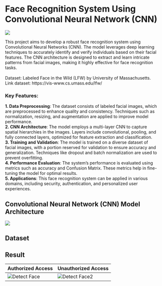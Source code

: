 # Face Recognition System Using Convolutional Neural Network (CNN)
<p>
  <img src="https://github.com/user-attachments/assets/215c118e-e4f6-4440-90bd-9b472b963869">
</p>
This project aims to develop a robust face recognition system using Convolutional Neural Networks (CNN). The model leverages deep learning techniques to accurately identify and verify individuals based on their facial features. The CNN architecture is designed to extract and learn intricate patterns from facial images, making it highly effective for face recognition tasks. <br>
<br>
Dataset: Labeled Face in the Wild (LFW) by University of Massachusetts. <br>
Link dataset: https://vis-www.cs.umass.edu/lfw/

### Key Features:
**1. Data Preprocessing**: The dataset consists of labeled facial images, which are preprocessed to enhance quality and consistency. Techniques such as normalization, resizing, and augmentation are applied to improve model performance. <br>
**2. CNN Architecture**: The model employs a multi-layer CNN to capture spatial hierarchies in the images. Layers include convolutional, pooling, and fully connected layers, optimized for feature extraction and classification. <br>
**3. Training and Validation**: The model is trained on a diverse dataset of facial images, with a portion reserved for validation to ensure accuracy and generalization. Techniques like dropout and batch normalization are used to prevent overfitting. <br>
**4. Performance Evaluation**: The system’s performance is evaluated using metrics such as accuracy and Confusion Matrix. These metrics help in fine-tuning the model for optimal results. <br>
**5. Applications**: This face recognition system can be applied in various domains, including security, authentication, and personalized user experiences. <br>

## Convolutional Neural Network (CNN) Model Architecture
<p>
  <img src="https://github.com/user-attachments/assets/8885de7e-0cf9-4709-bfcb-0f8f5e26aad3">
</p>

## Dataset
<p>
  
</p>


## Result
<div align="center">
  
| Authorized Access | Unauthorized Access |
|----------|----------|
| ![Detect Face](https://github.com/user-attachments/assets/f4fd2735-acf9-422f-9e00-f05bb262e450) | ![Detect Face2](https://github.com/user-attachments/assets/270226cb-7f39-4d8e-8c4e-d00e1a6431fc) |

</div>
